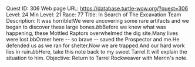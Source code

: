 Quest ID: 306
Web page URL: https://database.turtle-wow.org/?quest=306
Level: 24
Min Level: 21
Race: 77
Title: In Search of The Excavation Team
Description: It was horrible!We were uncovering some rare artifacts and we began to discover these large bones.$b$bBefore we knew what was happening, these Mottled Raptors overwhelmed the dig site.Many lives were lost.$b$bOrmer here -- so brave -- saved the Prospector and me.He defended us as we ran for shelter.Now we are trapped.And our hard work lies in ruin.$b$bHere, take this note back to my sweet Tarrel.It will explain the situation to him.
Objective: Return to Tarrel Rockweaver with Merrin's note.
